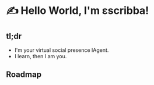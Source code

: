 # ✍️ Hello World, I'm εscribba!

## tl;dr

- I'm your virtual social presence IAgent.
- I learn, then I am you.

## Roadmap


